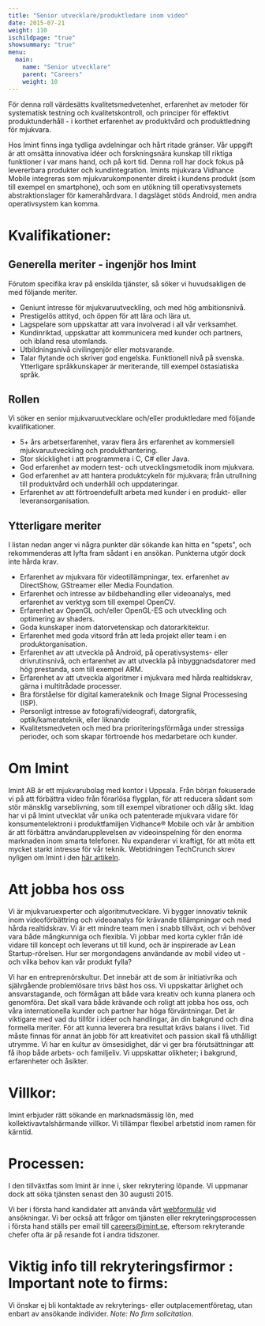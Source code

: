 ```yaml
---
title: "Senior utvecklare/produktledare inom video"
date: 2015-07-21
weight: 110
ischildpage: "true"
showsummary: "true"
menu:
  main:
    name: "Senior utvecklare"
    parent: "Careers"
    weight: 10
---
```

För denna roll värdesätts kvalitetsmedvetenhet, erfarenhet av metoder för systematisk testning och kvalitetskontroll, och principer för effektivt produktunderhåll - i korthet erfarenhet av produktvård och produktledning för mjukvara.<!--more-->

Hos Imint finns inga tydliga avdelningar och hårt ritade gränser. Vår uppgift är att omsätta innovativa idéer och forskningsnära kunskap till riktiga funktioner i var mans hand, och på kort tid. Denna roll har dock fokus på levererbara produkter och kundintegration. Imints mjukvara Vidhance Mobile integreras som mjukvarukomponenter direkt i kundens produkt (som till exempel en smartphone), och som en utökning till operativsystemets abstraktionslager för kamerahårdvara. I dagsläget stöds Android, men andra operativsystem kan komma.

# Kvalifikationer:
## Generella meriter - ingenjör hos Imint
Förutom specifika krav på enskilda tjänster, så söker vi huvudsakligen de med följande meriter.

- Geniunt intresse för mjukvaruutveckling, och med hög ambitionsnivå.
- Prestigelös attityd, och öppen för att lära och lära ut.
- Lagspelare som uppskattar att vara involverad i all vår verksamhet.
- Kundinriktad, uppskattar att kommunicera med kunder och partners, och ibland resa utomlands.
- Utbildningsnivå civilingenjör eller motsvarande.
- Talar flytande och skriver god engelska. Funktionell nivå på svenska. Ytterligare språkkunskaper är meriterande, till exempel östasiatiska språk.

## Rollen
Vi söker en senior mjukvaruutvecklare och/eller produktledare med följande kvalifikationer.

- 5+ års arbetserfarenhet, varav flera års erfarenhet av kommersiell mjukvaruutveckling och produkthantering.
- Stor skicklighet i att programmera i  C, C# eller Java.
- God erfarenhet av modern test- och utvecklingsmetodik inom mjukvara.
- God erfarenhet av att hantera produktcykeln för mjukvara; från utrullning till produktvård och underhåll och uppdateringar.
- Erfarenhet av att förtroendefullt arbeta med kunder i en produkt- eller leveransorganisation.

## Ytterligare meriter
I listan nedan anger vi några punkter där sökande kan hitta en "spets", och rekommenderas att lyfta fram sådant i en ansökan. Punkterna utgör dock inte hårda krav.

- Erfarenhet av mjukvara för videotillämpningar, tex. erfarenhet av DirectShow, GStreamer eller Media Foundation.
- Erfarenhet och intresse av bildbehandling eller videoanalys, med erfarenhet av verktyg som till exempel OpenCV.
- Erfarenhet av OpenGL och/eller OpenGL-ES och utveckling och optimering av shaders.
- Goda kunskaper inom datorvetenskap och datorarkitektur.
- Erfarenhet med goda vitsord från att leda projekt eller team i en produktorganisation.
- Erfarenhet av att utveckla på Android, på operativsystems- eller drivrutinsnivå, och erfarenhet av att utveckla på inbyggnadsdatorer med hög prestanda, som till exempel ARM.
- Erfarenhet av att utveckla algoritmer i mjukvara med hårda realtidskrav, gärna i multitrådade processer.
- Bra förståelse för digital kamerateknik och Image Signal Processesing (ISP).
- Personligt intresse av fotografi/videografi, datorgrafik, optik/kamerateknik, eller liknande
- Kvalitetsmedveten och med bra prioriteringsförmåga under stressiga perioder, och som skapar förtroende hos medarbetare och kunder.

# Om Imint
Imint AB är ett mjukvarubolag med kontor i Uppsala. Från början fokuserade vi på att förbättra video från förarlösa flygplan, för att reducera sådant som stör mänsklig varseblivning, som till exempel vibrationer och dålig sikt. Idag har vi på Imint utvecklat vår unika och patenterade mjukvara vidare för konsumentelektroni i produktfamiljen Vidhance® Mobile och vår år ambition är att förbättra användarupplevelsen av videoinspelning för den enorma marknaden inom smarta telefoner. Nu expanderar vi kraftigt, för att möta ett mycket starkt intresse för vår teknik. Webtidningen TechCrunch skrev nyligen om Imint i den [här artikeln](http://techcrunch.com/2015/06/22/imints-vidhance-algorithms-could-soon-replace-live-video-producers/).

# Att jobba hos oss
Vi är mjukvaruexperter och algoritmutvecklare. Vi bygger innovativ teknik inom videoförbättring och videoanalys för krävande tillämpningar och med hårda realtidskrav. Vi är ett mindre team men i snabb tillväxt, och vi behöver vara både mångkunniga och flexibla. Vi jobbar med korta cykler från idé vidare till koncept och leverans ut till kund, och är inspirerade av Lean Startup-rörelsen. Hur ser morgondagens användande av mobil video ut - och vilka behov kan vår produkt fylla?

Vi har en entreprenörskultur. Det innebär att de som är initiativrika och självgående problemlösare trivs bäst hos oss. Vi uppskattar ärlighet och ansvarstagande, och förmågan att både vara kreativ och kunna planera och genomföra. Det skall vara både krävande och roligt att jobba hos oss, och våra internationella kunder och partner har höga förväntningar. Det är viktigare med vad du tillför i idéer och handlingar, än din bakgrund och dina formella meriter. För att kunna leverera bra resultat krävs balans i livet. Tid måste finnas för annat än jobb för att kreativitet och passion skall få uthålligt utrymme. Vi har en kultur av ömsesidighet, där vi ger bra förutsättningar att få ihop både arbets- och familjeliv. Vi uppskattar olikheter; i bakgrund, erfarenheter och åsikter.

# Villkor:
Imint erbjuder rätt sökande en marknadsmässig lön, med kollektivavtalshärmande villkor. Vi tillämpar flexibel arbetstid inom ramen för kärntid.

# Processen:
I den tillväxtfas som Imint är inne i, sker rekrytering löpande. Vi uppmanar dock att söka tjänsten senast den 30 augusti 2015.

Vi ber i första hand kandidater att använda vårt [webformulär](/careers/jobApplication/) vid ansökningar. Vi ber också att frågor om tjänsten eller rekryteringsprocessen i första hand ställs per email till [careers@imint.se](mailto:careers@imint.se), eftersom rekryterande chefer ofta är på resande fot i andra tidszoner.

# Viktig info till rekryteringsfirmor : Important note to firms:
Vi önskar ej bli kontaktade av rekryterings- eller outplacementföretag, utan enbart av ansökande individer. *Note: No firm solicitation*.
